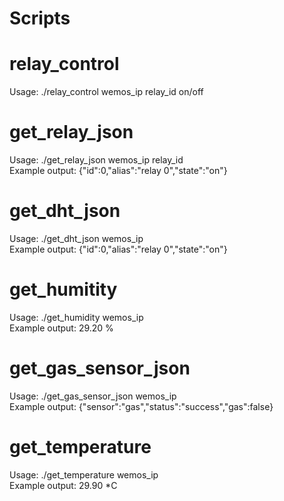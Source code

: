 # Scripts

# relay_control
Usage: ./relay_control wemos_ip relay_id on/off

# get_relay_json
Usage: ./get_relay_json wemos_ip relay_id <br />
Example output: {"id":0,"alias":"relay 0","state":"on"}

# get_dht_json
Usage: ./get_dht_json wemos_ip <br />
Example output: {"id":0,"alias":"relay 0","state":"on"}

# get_humitity
Usage: ./get_humidity wemos_ip <br />
Example output: 29.20 %

# get_gas_sensor_json
Usage: ./get_gas_sensor_json wemos_ip <br />
Example output: {"sensor":"gas","status":"success","gas":false}

# get_temperature
Usage: ./get_temperature wemos_ip <br />
Example output: 29.90 *C

